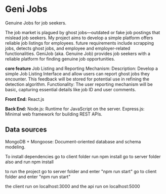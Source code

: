 # Geni Jobs

Genuine Jobs for job seekers.

The job market is plagued by ghost jobs—outdated or fake job postings that mislead job seekers.
My project aims to develop a simple platform offers reliable job listings for employees.
future requirements include scrapping jobs, detects ghost jobs, and employee and employer-related functionalities.
GeniJob (aka. Genuine Job) provides job seekers with a reliable platform for finding genuine job opportunities.

**core feature**
Job Listing and Reporting Mechanism:
Description: Develop a simple Job Listing Interface and allow users can report ghost jobs they encounter.
This feedback will be stored for potential use in refining the detection algorithm.
Functionality: The user reporting mechanism will be basic, capturing essential details like job ID and user comments.

**Front End:**
React.js 

**Back End:**
Node.js: Runtime for JavaScript on the server.
Express.js: Minimal web framework for building REST APIs.

## Data sources

MongoDB + Mongoose: Document-oriented database and schema modeling.

To install dependencies
go to client folder run npm install
go to server folder also and run npm install

to run the project
go to server folder and enter "npm run start"
go to client folder and enter "npm run start"

the client run on localhost:3000 and the api run on localhost:5000
